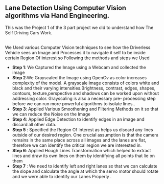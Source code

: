 ## Lane Detection Using Computer Vision algorithms via Hand Engineering. 
<p>This was the Project 1 of the 3 part project we did to understand how The Self Driving Cars Work. </p>
<br>
We Used various Computer Vision techniques to see how the Driverless Vehicle sees an Image and Processes it to navigate it self to be inside certain Region Of interest so Following the methods and steps  we Used </br>
<ul>
  <li><b>Step 1</b>: We Captured the Image using a Webcam  and  collected the image</li>
  <li><b>Step 2</b>:We Grayscaled  the Image using OpenCv as color increases complexity of the model. A grayscale image consists of colors white and black and their varying intensities.Brightness, contrast, edges, shapes, contours, texture,perspective and shadows can be worked upon without addressing color. Grayscaling is also a necessary pre-
processing step before we can run more powerful algorithms to isolate lines.. </li>
  <li><b>Step 3</b>: Applied Various Smoothening and Filtering Methods on it so that we can reduce the Noise on the Image </li>
  <li><b>Step 4</b>: Applied Edge Detection to identify edges in an image and discard all other data. </li>
  <li><b>Step 5</b> : Specified the Region Of Interest as helps us discard any lines outside of our desired region. One crucial assumption is that the camera remains in the same place across all images and the lanes are flat, therefore we can identify the critical region we are interested in.</li>
  <li><b>Step 6</b>: Applied Hough Lines Transformation which helped to extract lines and draw its own lines on them by identifying all points that lie on them </li>
  <li><b>Step 7</b> : We need to identify left and right lanes so that we can calculate the slope and calculate the angle at which the servo motor should rotate and we were able to identify our Lanes Properly .</li>
  
  

